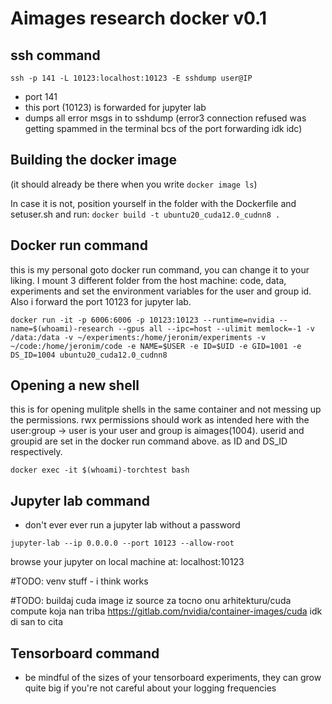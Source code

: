 # Aimages research docker v0.1

## ssh command
`ssh -p 141 -L 10123:localhost:10123 -E sshdump user@IP`

* port 141 
* this port (10123) is forwarded for jupyter lab
* dumps all error msgs in to sshdump (error3 connection refused was getting spammed in the terminal bcs of the port forwarding idk idc)

## Building the docker image 
(it should already be there when you write `docker image ls`)

In case it is not, position yourself in the folder with the Dockerfile and setuser.sh and run:
`docker build -t ubuntu20_cuda12.0_cudnn8 .`

## Docker run command
this is my personal goto docker run command, you can change it to your liking. I mount 3 different folder from the host machine: code, data, experiments and set the environment variables for the user and group id. Also i forward the port 10123 for jupyter lab.

`docker run -it -p 6006:6006 -p 10123:10123 --runtime=nvidia --name=$(whoami)-research --gpus all --ipc=host --ulimit memlock=-1 -v /data:/data -v ~/experiments:/home/jeronim/experiments -v ~/code:/home/jeronim/code -e NAME=$USER -e ID=$UID -e GID=1001 -e DS_ID=1004 ubuntu20_cuda12.0_cudnn8`

## Opening a new shell
this is for opening mulitple shells in the same container and not messing up the permissions. rwx permissions should work as intended here with the user:group -> user is your user and group is aimages(1004). userid and groupid are set in the docker run command above. as ID and DS_ID respectively.

`docker exec -it $(whoami)-torchtest bash`

## Jupyter lab command
* don't ever ever run a jupyter lab without a password

`jupyter-lab --ip 0.0.0.0 --port 10123 --allow-root`

browse your jupyter on local machine at: localhost:10123

#TODO: venv stuff - i think works

#TODO: buildaj cuda image iz source za tocno onu arhitekturu/cuda compute koja nan triba https://gitlab.com/nvidia/container-images/cuda idk di san to cita

## Tensorboard command
* be mindful of the sizes of your tensorboard experiments, they can grow quite big if you're not careful about your logging frequencies
  `  `
